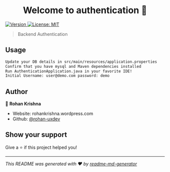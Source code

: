 <h1 align="center">Welcome to authentication 👋</h1>
<p>
  <a href="https://www.npmjs.com/package/authentication" target="_blank">
    <img alt="Version" src="https://img.shields.io/npm/v/authentication.svg">
  </a>
  <a href="#" target="_blank">
    <img alt="License: MIT" src="https://img.shields.io/badge/License-MIT-yellow.svg" />
  </a>
</p>

> Backend Authentication
## Usage

```sh
Update your DB details in src/main/resources/application.properties
Confirm that you have mysql and Maven dependencies installed
Run AuthenticationApplication.java in your favorite IDE!
Initial Username: user@demo.com password: demo
```
## Author

👤 **Rohan Krishna**

* Website: rohankrishna.wordpress.com
* Github: [@rohan-uxdev](https://github.com/rohan-uxdev)

## Show your support

Give a ⭐️ if this project helped you!

***
_This README was generated with ❤️ by [readme-md-generator](https://github.com/kefranabg/readme-md-generator)_